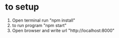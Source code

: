 # to setup

1. Open terminal run "npm install"
2. to run program "npm start"
3. Open browser and write url "http://localhost:8000"